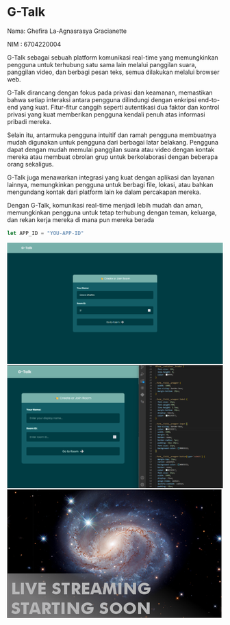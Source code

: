 # G-Talk

Nama: Ghefira La-Agnasrasya Gracianette

NIM : 6704220004 


G-Talk sebagai sebuah platform komunikasi real-time yang memungkinkan pengguna untuk terhubung satu sama lain melalui panggilan suara, panggilan video, dan berbagi pesan teks, semua dilakukan melalui browser web.

G-Talk dirancang dengan fokus pada privasi dan keamanan, memastikan bahwa setiap interaksi antara pengguna dilindungi dengan enkripsi end-to-end yang kuat. Fitur-fitur canggih seperti autentikasi dua faktor dan kontrol privasi yang kuat memberikan pengguna kendali penuh atas informasi pribadi mereka.

Selain itu, antarmuka pengguna intuitif dan ramah pengguna membuatnya mudah digunakan untuk pengguna dari berbagai latar belakang. Pengguna dapat dengan mudah memulai panggilan suara atau video dengan kontak mereka atau membuat obrolan grup untuk berkolaborasi dengan beberapa orang sekaligus.

G-Talk juga menawarkan integrasi yang kuat dengan aplikasi dan layanan lainnya, memungkinkan pengguna untuk berbagi file, lokasi, atau bahkan mengundang kontak dari platform lain ke dalam percakapan mereka.

Dengan G-Talk, komunikasi real-time menjadi lebih mudah dan aman, memungkinkan pengguna untuk tetap terhubung dengan teman, keluarga, dan rekan kerja mereka di mana pun mereka berada

```javascript
let APP_ID = "YOU-APP-ID"
```


<img src="public/images/preview.png"> 
<img src="public/images/stream-2.png"> 
<img src="public/images/stream-thumbnail.png"> 
